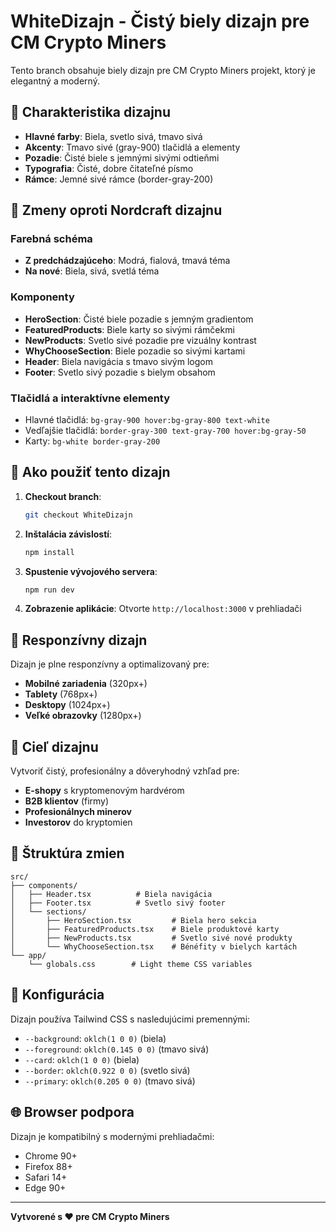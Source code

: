 # WhiteDizajn - Čistý biely dizajn pre CM Crypto Miners

Tento branch obsahuje biely dizajn pre CM Crypto Miners projekt, ktorý je elegantný a moderný.

## 🎨 Charakteristika dizajnu

- **Hlavné farby**: Biela, svetlo sivá, tmavo sivá
- **Akcenty**: Tmavo sivé (gray-900) tlačidlá a elementy
- **Pozadie**: Čisté biele s jemnými sivými odtieňmi
- **Typografia**: Čisté, dobre čitateľné písmo
- **Rámce**: Jemné sivé rámce (border-gray-200)

## 🔄 Zmeny oproti Nordcraft dizajnu

### Farebná schéma
- **Z predchádzajúceho**: Modrá, fialová, tmavá téma
- **Na nové**: Biela, sivá, svetlá téma

### Komponenty
- **HeroSection**: Čisté biele pozadie s jemným gradientom
- **FeaturedProducts**: Biele karty so sivými rámčekmi
- **NewProducts**: Svetlo sivé pozadie pre vizuálny kontrast
- **WhyChooseSection**: Biele pozadie so sivými kartami
- **Header**: Biela navigácia s tmavo sivým logom
- **Footer**: Svetlo sivý pozadie s bielym obsahom

### Tlačidlá a interaktívne elementy
- Hlavné tlačidlá: `bg-gray-900 hover:bg-gray-800 text-white`
- Vedľajšie tlačidlá: `border-gray-300 text-gray-700 hover:bg-gray-50`
- Karty: `bg-white border-gray-200`

## 🚀 Ako použiť tento dizajn

1. **Checkout branch**:
   ```bash
   git checkout WhiteDizajn
   ```

2. **Inštalácia závislostí**:
   ```bash
   npm install
   ```

3. **Spustenie vývojového servera**:
   ```bash
   npm run dev
   ```

4. **Zobrazenie aplikácie**:
   Otvorte `http://localhost:3000` v prehliadači

## 📱 Responzívny dizajn

Dizajn je plne responzívny a optimalizovaný pre:
- **Mobilné zariadenia** (320px+)
- **Tablety** (768px+)
- **Desktopy** (1024px+)
- **Veľké obrazovky** (1280px+)

## 🎯 Cieľ dizajnu

Vytvoriť čistý, profesionálny a dôveryhodný vzhľad pre:
- **E-shopy** s kryptomenovým hardvérom
- **B2B klientov** (firmy)
- **Profesionálnych minerov**
- **Investorov** do kryptomien

## 📂 Štruktúra zmien

```
src/
├── components/
│   ├── Header.tsx          # Biela navigácia
│   ├── Footer.tsx          # Svetlo sivý footer
│   └── sections/
│       ├── HeroSection.tsx         # Biela hero sekcia
│       ├── FeaturedProducts.tsx    # Biele produktové karty
│       ├── NewProducts.tsx         # Svetlo sivé nové produkty
│       └── WhyChooseSection.tsx    # Bénéfity v bielych kartách
└── app/
    └── globals.css        # Light theme CSS variables
```

## 🔧 Konfigurácia

Dizajn používa Tailwind CSS s nasledujúcimi premennými:
- `--background`: `oklch(1 0 0)` (biela)
- `--foreground`: `oklch(0.145 0 0)` (tmavo sivá)
- `--card`: `oklch(1 0 0)` (biela)
- `--border`: `oklch(0.922 0 0)` (svetlo sivá)
- `--primary`: `oklch(0.205 0 0)` (tmavo sivá)

## 🌐 Browser podpora

Dizajn je kompatibilný s modernými prehliadačmi:
- Chrome 90+
- Firefox 88+
- Safari 14+
- Edge 90+

---

**Vytvorené s ❤️ pre CM Crypto Miners**